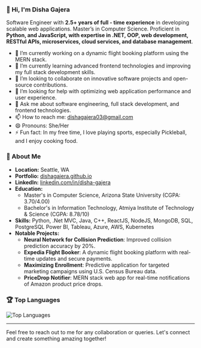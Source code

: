 ### 👋 Hi, I'm Disha Gajera

Software Engineer with **2.5+ years of full - time experience** in developing scalable web applications. Master’s in Computer Science. Proficient in **Python, and JavaScript, with expertise in .NET, OOP, web development, RESTful APIs, microservices, cloud services, and database management**.

- 🔭 I’m currently working on a dynamic flight booking platform using the MERN stack.
- 🌱 I’m currently learning advanced frontend technologies and improving my full stack development skills.
- 👯 I’m looking to collaborate on innovative software projects and open-source contributions.
- 🤔 I’m looking for help with optimizing web application performance and user experience.
- 💬 Ask me about software engineering, full stack development, and frontend technologies.
- 📫 How to reach me: [dishagajera03@gmail.com](mailto:dishagajera03@gmail.com)
- 😄 Pronouns: She/Her
- ⚡ Fun fact: In my free time, I love playing sports, especially Pickleball, and I enjoy cooking food.

### 🌟 About Me
- **Location:** Seattle, WA
- **Portfolio:** [dishagajera.github.io](https://dishagajera.github.io/)
- **LinkedIn:** [linkedin.com/in/disha-gajera](https://www.linkedin.com/in/disha-gajera/)
- **Education:**
  - Master's in Computer Science, Arizona State University (CGPA: 3.70/4.00)
  - Bachelor's in Information Technology, Atmiya Institute of Technology & Science (CGPA: 8.78/10)
- **Skills:** Python, .Net MVC, Java, C++, ReactJS, NodeJS, MongoDB, SQL, PostgreSQL Power BI, Tableau, Azure, AWS, Kubernetes
- **Notable Projects:**
  - **Neural Network for Collision Prediction**: Improved collision prediction accuracy by 20%.
  - **Expedia Flight Booker**: A dynamic flight booking platform with real-time updates and secure payments.
  - **Maximizing Enrollment**: Predictive application for targeted marketing campaigns using U.S. Census Bureau data.
  - **PriceDrop Notifier**: MERN stack web app for real-time notifications of Amazon product price drops.

### 🏆 Top Languages
![Top Languages](https://github-readme-stats.vercel.app/api/top-langs/?username=DishaGajera&layout=compact&theme=radical)

---

Feel free to reach out to me for any collaboration or queries. Let's connect and create something amazing together!
